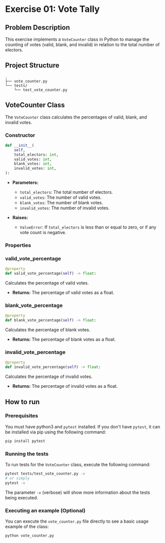 # Exercise 01: Vote Tally

## Problem Description

This exercise implements a `VoteCounter` class in Python to manage the counting of votes (valid, blank, and invalid) in relation to the total number of electors.

## Project Structure

```
.
├── vote_counter.py
└── tests/
    └── test_vote_counter.py
```

## VoteCounter Class

The `VoteCounter` class calculates the percentages of valid, blank, and invalid votes.

### Constructor

```python
def __init__(
    self,
    total_electors: int,
    valid_votes: int,
    blank_votes: int,
    invalid_votes: int,
):
```

- **Parameters:**

  - `total_electors`: The total number of electors.
  - `valid_votes`: The number of valid votes.
  - `blank_votes`: The number of blank votes.
  - `invalid_votes`: The number of invalid votes.

- **Raises:**
  - `ValueError`: If `total_electors` is less than or equal to zero, or if any vote count is negative.

### Properties

### valid_vote_percentage

```python
@property
def valid_vote_percentage(self) -> float:
```

Calculates the percentage of valid votes.

- **Returns:** The percentage of valid votes as a float.

### blank_vote_percentage

```python
@property
def blank_vote_percentage(self) -> float:
```

Calculates the percentage of blank votes.

- **Returns:** The percentage of blank votes as a float.

### invalid_vote_percentage

```python
@property
def invalid_vote_percentage(self) -> float:
```

Calculates the percentage of invalid votes.

- **Returns:** The percentage of invalid votes as a float.

## How to run

### Prerequisites

You must have python3 and `pytest` installed. If you don't have `pytest`, it can be installed via pip using the following command:

```bash
pip install pytest
```

### Running the tests

To run tests for the `VoteCounter` class, execute the following command:

```bash
pytest tests/test_vote_counter.py -v
# or simply
pytest -v
```

The parameter `-v` (verbose) will show more information about the tests being executed.

### Executing an example (Optional)

You can execute the `vote_counter.py` file directly to see a basic usage example of the class:

```bash
python vote_counter.py
```
